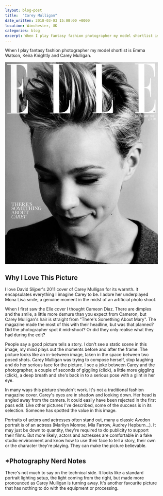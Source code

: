 ```yaml
---
layout: blog-post
title:  "Carey Mulligan"
date_written: 2018-03-03 15:00:00 +0000
location: Winchester, UK
categories: blog
excerpt: When I play fantasy fashion photographer my model shortlist is Emma Watson, Keira Knightly and Carey Mulligan.
---
```

When I play fantasy fashion photographer my model shortlist is Emma Watson, Keira Knightly and Carey Mulligan.

![Photographer: David Slijper, Model: Carey Mulligan.](/images/blog/why-i-love-this-picture/carey-mulligan.jpg "Photographer: David Slijper, Model: Carey Mulligan.")

## Why I Love This Picture
I love David Slijper's 2011 cover of Carey Mulligan for its warmth. It encapsulates everything I imagine Carey to be. I adore her underplayed Mona Lisa smile, a genuine moment in the midst of an artificial photo shoot.

When I first saw the Elle cover I thought Cameon Diaz. There are dimples and the smile, a little more demure than you expect from Cameron, but Carey Mulligan's hair is straight from "There's Something About Mary". The magazine made the most of this with their headline, but was that planned? Did the photographer spot it mid-shoot? Or did they only realise what they had during the edit?

People say a good picture tells a story. I don't see a static scene in this image, my mind plays out the moments before and after the frame. The picture looks like an in-between image, taken in the space between two posed shots. Carey Mulligan was trying to compose herself, stop laughing and do her serious face for the picture. I see a joke between Carey and the photographer, a couple of seconds of giggling (click), a little more giggling (click), a deep breath and she's back in to a serious pose with a glint in her eye.

In many ways this picture shouldn't work. It's not a traditional fashion magazine cover. Carey's eyes are in shadow and looking down. Her head is angled away from the camera. It could easily have been rejected in the first pass edit. Like other pictures I've described, some of the success is in its selection. Someone has spotted the value in this image.

Portraits of actors and actresses often stand out, many a classic Avedon portrait is of an actress (Marilyn Monroe, Mia Farrow, Audrey Hepburn...). It may just be down to quantity, they're required to do publicity to support their  films. But more likely, actors and actresses are comfortable in a fake studio environment and know how to use their face to tell a story, their own or the character they're playing. They can make the picture believable.

## \*Photography Nerd Notes
There's not much to say on the technical side. It looks like a standard portrait lighting setup, the light coming from the right, but made more pronounced as Carey Mulligan is turning away. It's another favourite picture that has nothing to do with the equipment or processing.
